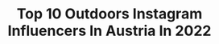 ---
title: Top 10 Outdoors Instagram Influencers In Austria In 2022
description: >-
  Find top outdoors Instagram influencers in Austria in 2022. Most popular hashtags: #austria #nature #mountains #instagood.
platform: Instagram
hits: 246
text_top: Discover the top-rated Instagram influencers on inBeat.
text_bottom: Our platform has 246 Instagram influencers like this in Austria for you to work with.
profiles:
  - username: "_anna___19"
    fullname: >-
      Anna❤️
    bio: >-
      🔹Berge🔹Natur🔹Outdoorsüchtig🔹Mama von drei Jungs❤️❤️❤️🔹🧔🏻❤️💍🔹🐶🐱🔹🇦🇹🧗🏻‍♀️🏃🏻‍♀️🏄🏻‍♀️🧘🏻‍♀️🏋🏻‍♀️🎿
    location: "Austria"
    followers: 16487
    engagement: 537
    commentsToLikes: 0.017950
    id: ckaosxpzkthp80i78p9x5a2uo
    verified: false
    hashtags: "#bergmomente, #thisviewtho, #throwback, #schober"
  - username: "sandy_luna_"
    fullname: >-
      Sandy
    bio: >-
      ⠀⠀⠀ ⠀⠀ ⠀⠀ 𝙻𝚎𝚝'𝚜 𝚋𝚎 𝚊𝚍𝚟𝚎𝚗𝚝𝚞𝚛𝚘𝚞𝚜. ↠ est. 1995 📍Austria ❘ from the backwoods 🍂 • photography ❘ crafting • I love being outdoors
    location: "Austria"
    followers: 8411
    engagement: 860
    commentsToLikes: 0.024383
    id: ck9habatmbvvc0j78fpoiyfhq
    verified: false
    hashtags: "#vienna, #beanie, #leaf, #folksoul"
  - username: "winston.goodboi"
    fullname: >-
      Winston Goodboi 🐕 | Cute Dog
    bio: >-
      Goodest boi in town 😇 Born to become prime minister 🎓 Loves the outdoors and belly rubs 🍃🌞❤ Food is my passion 🍖 #adoptdontshop
    location: "Austria"
    followers: 10002
    engagement: 761
    commentsToLikes: 0.082809
    id: ck6tud8pifo2u0j71ja3y04n3
    verified: false
    hashtags: "#barked, #doggosdoingthings, #lovepups, #rescuedog"
  - username: "achim.stur"
    fullname: >-
      Achim ↟ made in Austria ↟
    bio: >-
      #creator | #photographer | #travel | #outdoors 🏕 contact me ➡ DM or Achimstur@hotmail.com next: somewhere in the mountains ⛰ 📍Krems #austria 🇦🇹
    location: "Austria"
    followers: 2363
    engagement: 1714
    commentsToLikes: 0.057757
    id: ck0u9sthfajmf0i19vbdlspmb
    verified: false
    hashtags: "#kampfhundegibtesnicht, #feelaustria, #uppermoments"
  - username: "vanceance"
    fullname: >-
      Michael Weixelbaumer
    bio: >-
      🇦🇹Austria/Steyr . 🏕Outdoors, balance between 👨‍💻 and 🏕🏞🌅 . #vanceance
    location: "Austria"
    followers: 10217
    engagement: 555
    commentsToLikes: 0.043541
    id: ck138k9z6gn450i191wbiaf9n
    verified: false
    hashtags: "#moodyup, #loves, #vanceance, #mountains"
  - username: "adamant_wanderer"
    fullname: >-
      Ula
    bio: >-
      Responsible Travel 🌍 Sustainability ♻️ Food Recipes & City Guides 🍜 🏔 The Alps | Outdoors 🏕 .
    location: "Austria"
    followers: 17802
    engagement: 594
    commentsToLikes: 0.031543
    id: ck15pxr7k05rg0i19dhwxo9a5
    verified: false
    hashtags: ""
  - username: "raphaelawagnerphotography"
    fullname: >-
      Raphaela Wagner
    bio: >-
      Wien 2nd Account @lemon.towel
    location: "Austria"
    followers: 7628
    engagement: 1455
    commentsToLikes: 0.042366
    id: ck6ued5haq8320j71pa9nbbng
    verified: false
    hashtags: "#inkedgirl, #homeshoot, #portraitfotografie, #inkgirl"
  - username: "amy9x19"
    fullname: >-
      𝐚𝐦𝐲𝟗𝐱𝟏𝟗
    bio: >-
      ✨supported by 𝗚𝗟𝗢𝗖𝗞 𝗔𝘂𝘀𝘁𝗿𝗶𝗮 (Glock-Mediapartner) ✨ @umarex glockgirl 𝗴𝘂𝗻𝗴𝗶𝗿𝗹 / 𝘀𝗵𝗼𝗼𝘁𝗶𝗻𝗴 / 𝗼𝘂𝘁𝗱𝗼𝗼𝗿𝘀 🇦🇹AT #amy9x19 #glockgirl
    location: "Austria"
    followers: 5549
    engagement: 1535
    commentsToLikes: 0.033291
    id: ckap8xs73qcjr0i78ilixsfib
    verified: false
    hashtags: "#thankful, #confidence, #tobe, #confident"
  - username: "chris_trails81"
    fullname: >-
      🅲🅷🆁🅸🆂
    bio: >-
      ℝ𝕦𝕟𝕟𝕚𝕟𝕘 ♤ 𝕊𝕜𝕚𝕥𝕠𝕦𝕣𝕚𝕟𝕘 ♡ 𝕄𝕠𝕦𝕟𝕥𝕒𝕚𝕟𝕤 @leki.ski.outdoor @silberpfeilenergydrink @orthomol_sport #trailrunning #mountains #skitouring #fitness #nature
    location: "Austria"
    followers: 14926
    engagement: 797
    commentsToLikes: 0.022853
    id: ck9wdv6rkheqd0j78uw2lh22n
    verified: false
    hashtags: "#gipfelst, #sunshine, #running, #bergzeit"
  - username: "evelyn_nejdl"
    fullname: >-
      Evi
    bio: >-
      21 | near VIE | ✨
    location: "Austria"
    followers: 2837
    engagement: 2588
    commentsToLikes: 0.046065
    id: ck0w2lxhlp13i0i19bazjz8aw
    verified: false
    hashtags: "#ootd, #curlyhair, #selfie, #fitfam"
---